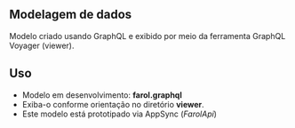 ## Modelagem de dados

Modelo criado usando GraphQL e exibido por meio da ferramenta
GraphQL Voyager (viewer).

## Uso

- Modelo em desenvolvimento: **farol.graphql**
- Exiba-o conforme orientação no diretório **viewer**.
- Este modelo está prototipado via AppSync (_FarolApi_)
